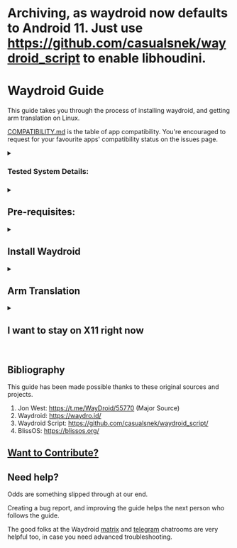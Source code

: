 # Archiving, as waydroid now defaults to Android 11. Just use https://github.com/casualsnek/waydroid_script to enable libhoudini.

# Waydroid Guide

This guide takes you through the process of installing waydroid, and getting arm translation on Linux.

[COMPATIBILITY.md](COMPATIBILITY.md) is the table of app compatibility. You're encouraged to request for your favourite apps' compatibility status on the issues page.

<details>
<summary>
<h3>Tested System Details:<h3>
</summary>

```
OS: Zorin OS 16, Ubuntu 20.04, Arch
Kernel: 5.11.0, 5.16.16
CPU: Intel i3-7020U, Intel i7-1065G7
```
</details>

<details>
<summary>
<h2>Pre-requisites:</h2>
</summary>

1. Follow the pre-requisites section: https://docs.waydro.id/usage/install-on-desktops#install-pre-requisites

2. Download lineageOS android 11 system images archive from SourceForge: https://sourceforge.net/projects/blissos-dev/files/waydroid/lineage/lineage-18.1/

(Use a download manager like [fireDM](https://github.com/firedm/FireDM) in case of slow download speeds)

3. Create the system images directory:
```
sudo mkdir -p /usr/share/waydroid-extra/images
```

4. Extract the contents of the archive to ```~/temp_folder``` (Where ~ denotes the user home directory)

5. Move the contents of the ```temp_folder``` to system images directory:
```
sudo mv ~/temp_folder/* /usr/share/waydroid-extra/images
rmdir ~/temp_folder
```

6. Debian based users must also:

- follow the install waydroid section upto adding waydroid repo to sources.list : https://docs.waydro.id/usage/install-on-desktops#install-waydroid

```impish``` users may use ```hirsute``` in place of ```bullseye```

- get the latest libgbinder updates:
```
sudo apt install git libglib2.0-dev libglibutil-dev gcc
git clone --depth=1 https://github.com/mer-hybris/libgbinder
cd libgbinder
make
make install
```
- copy the new ```libgbinder.so.1```, ```libgbinder.so.1.1``` and ```libgbinder.so.1.1.xx``` files added to /usr/lib to wherever your system has the current libgbinder installed. Use ```dpkg -L libgbinder``` to find out.

</details>
<details>
<summary><h2>Install Waydroid</h2></summary>

1. Install waydroid
- Arch users follow: https://wiki.archlinux.org/title/Waydroid
- Debian users follow the rest of install waydroid section : https://docs.waydro.id/usage/install-on-desktops#install-waydroid

2. Edit ```sudo nano /etc/gbinder.d/anbox.conf``` to read like:
```
[Protocol]
/dev/anbox-binder = aidl3
/dev/anbox-vndbinder = aidl3
/dev/anbox-hwbinder = hidl

[ServiceManager]
/dev/anbox-binder = aidl3
/dev/anbox-vndbinder = aidl3
/dev/anbox-hwbinder = hidl

[General]
ApiLevel = 30
```

3. Restart waydroid:
```
sudo systemctl restart waydroid-container.service
waydroid show-full-ui
```
You may need to sign ashmem_linux manually for secure boot. <details><summary>Unsigned ashmem_linux error:</summary>```modprobe: ERROR: could not insert 'ashmem_linux': Operation not permitted```
```
sudo update-secureboot-policy --new-key
sudo /usr/src/linux-headers-$(uname -r)/scripts/sign-file sha256 /var/lib/shim-signed/mok/MOK.priv /var/lib/shim-signed/mok/MOK.der $(modinfo -n ashmem_linux)
```
</details>

</details>
<details>
<summary>
<h2>Arm Translation</h2>
</summary>

1. Install lzip:

- Debian: `sudo apt install lzip`
- Arch: `sudo pacman -S lzip`

2. Install Waydroid Extras Script:
```
git clone --depth=1 https://github.com/casualsnek/waydroid_script
cd waydroid_script
sudo python3 -m pip install -r requirements.txt
sudo python3 waydroid_extras.py -h
```

3. Install Libhoudini ARM Translation:
```
cd waydroid_script
sudo python3 waydroid_extras.py -l
```

You may need to ```umount -a``` and ```waydroid session stop``` for Libhoudini to install.

4. Restart Waydroid Container:
```
sudo systemctl start waydroid-container.service
```

5. Launch Waydroid:
```
waydroid show-full-ui
```
</details>
<details>
<summary>
<h2>I want to stay on X11 right now</h2>
</summary>

Most beginner friendly distros besides Linux Mint Cinnamon do have Wayland pre-installed. Weston can leverage this wayland backend and run Waydroid.

1. Install Weston Compositor:
```
sudo apt install weston
```

2. Launch Weston:
```
weston
```

Click the terminal icon in the top left region inside the Weston window. This opens a terminal window.

3. Launch Waydroid inside Weston
```
waydroid show-full-ui
```

You may need to ```sudo waydroid container restart``` to restart the android image before launching inside weston.
</details>
<br>

## Bibliography

This guide has been made possible thanks to these original sources and projects.

1. Jon West: https://t.me/WayDroid/55770 (Major Source)
2. Waydroid: https://waydro.id/
3. Waydroid Script: https://github.com/casualsnek/waydroid_script/
4. BlissOS: https://blissos.org/

## [Want to Contribute?](CONTRIBUTING.md)

## Need help?

Odds are something slipped through at our end.

Creating a bug report, and improving the guide helps the next person who follows the guide.

The good folks at the Waydroid [matrix](https://matrix.to/#/#waydroid:connolly.tech) and [telegram](https://t.me/WayDroid) chatrooms are very helpful too, in case you need advanced troubleshooting.
